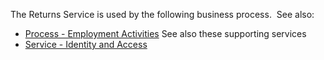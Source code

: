 The Returns Service is used by the following business process.  See also:
* [Process - Employment Activities](https://github.com/InlandRevenue/Gateway-Services/tree/master/Process%20-%20Employment%20Activities)
See also these supporting services
* [Service - Identity and Access](https://github.com/InlandRevenue/Gateway-Services/tree/master/Service%20-%20Identity%20and%20Access)
